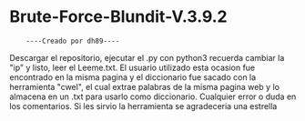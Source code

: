 # Brute-Force-Blundit-V.3.9.2
        ----Creado por dh89----
Descargar el repositorio, ejecutar el .py con python3 recuerda cambiar la "ip" y listo, leer el Leeme.txt.
El usuario utilizado esta ocasion fue encontrado en la misma pagina y el diccionario fue sacado con la herramienta "cwel", el cual extrae palabras de la misma pagina web y lo almacena en un .txt para usarlo como diccionario.
Cualquier error o duda en los comentarios. Si les sirvio la herramienta se agradeceria una estrella
